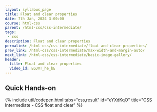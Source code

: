 ```yaml
---
layout: syllabus_page
title: Float and clear properties
date: 7th Jan, 2024 3:00:00
course: html-css
parent: /html-css/css-intermediate/
tags:
 - css
description: Float and clear properties
permalink: /html-css/css-intermediate/float-and-clear-properties/
prev_link: /html-css/css-intermediate/max-width-and-margin-auto/
next_link: /html-css/css-intermediate/basic-image-gallery/
header:
  title: Float and clear properties
  video_id: EGJVT_he_bE
---
```


## Quick Hands-on

{% include util/codepen.html tabs="css,result" id="eYXdKqO" title="CSS Intermediate - CSS float and clear"  %}
